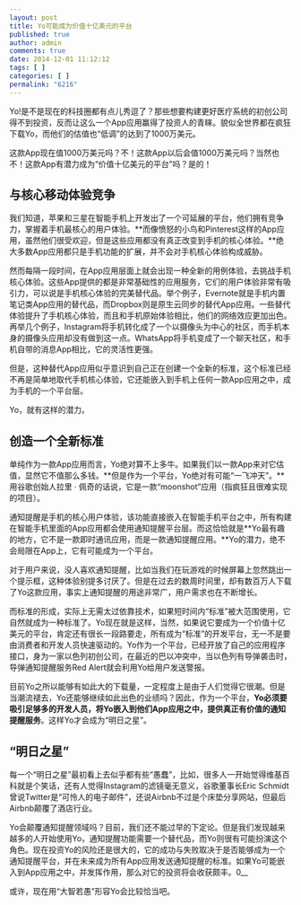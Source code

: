 ```yaml
---
layout: post
title: Yo可能成为价值十亿美元的平台
published: true
author: admin
comments: true
date: 2014-12-01 11:12:12
tags: [ ]
categories: [ ]
permalink: "6216"
---
```



Yo!是不是现在的科技圈都有点儿秀逗了？那些想要构建更好医疗系统的初创公司得不到投资，反而让这么一个App应用赢得了投资人的青睐。貌似全世界都在疯狂下载Yo，而他们的估值也“低调”的达到了1000万美元。

这款App现在值1000万美元吗？不！这款App以后会值1000万美元吗？当然也不！这款App有潜力成为“价值十亿美元的平台”吗？是的！

## **与核心移动体验竞争**

我们知道，苹果和三星在智能手机上开发出了一个可延展的平台，他们拥有竞争力，掌握着手机最核心的用户体验。**而像愤怒的小鸟和Pinterest这样的App应用，虽然他们很受欢迎，但是这些应用都没有真正改变到手机的核心体验。**绝大多数App应用都只是手机功能的扩展，并不会对手机核心体验构成威胁。

然而每隔一段时间，在App应用层面上就会出现一种全新的用例体验，去挑战手机核心体验。这些App提供的都是非常基础性的应用服务，它们的用户体验非常有吸引力，可以说是手机核心体验的完美替代品。举个例子，Evernote就是手机内置笔记类App应用的替代品，而Dropbox则是原生云同步的替代App应用。一些替代体验提升了手机核心体验，而且和手机原始体验相比，他们的网络效应更加出色。再举几个例子，Instagram将手机转化成了一个以摄像头为中心的社区，而手机本身的摄像头应用却没有做到这一点。WhatsApp将手机变成了一个聊天社区，和手机自带的消息App相比，它的灵活性更强。

但是，这种替代App应用似乎意识到自己正在创建一个全新的标准，这个标准已经不再是简单地取代手机核心体验，它还能嵌入到手机上任何一款App应用之中，成为手机的一个平台层。

Yo，就有这样的潜力。

## **创造一个全新标准**

单纯作为一款App应用而言，Yo绝对算不上多牛。如果我们以一款App来对它估值，显然它不值那么多钱。**但是作为一个平台，Yo绝对有可能“一飞冲天”。**用谷歌创始人拉里 · 佩奇的话说，它是一款“moonshot”应用（指疯狂且很难实现的项目）。

通知提醒是手机的核心用户体验，该功能直接嵌入在智能手机平台之中，所有构建在智能手机里面的App应用都会使用通知提醒平台层。而这恰恰就是**Yo最有趣的地方，它不是一款即时通讯应用，而是一款通知提醒应用。**Yo的潜力，绝不会局限在App上，它有可能成为一个平台。

对于用户来说，没人喜欢通知提醒，比如当我们在玩游戏的时候屏幕上忽然跳出一个提示框，这种体验别提多讨厌了。但是在过去的数周时间里，却有数百万人下载了Yo这款应用，事实上通知提醒的用途非常广，用户需求也在不断增长。

而标准的形成，实际上无需太过依靠技术，如果短时间内“标准”被大范围使用，它自然就成为一种标准了。Yo现在就是这样，当然，如果说它要成为一个价值十亿美元的平台，肯定还有很长一段路要走，所有成为“标准”的开发平台，无一不是要由消费者和开发人员快速驱动的。Yo作为一个平台，已经开放了自己的应用程序接口，身为一家以色列初创公司，在最近的巴以冲突中，当以色列有导弹袭击时，导弹通知提醒服务Red Alert就会利用Yo给用户发送警报。

目前Yo之所以能够有如此大的下载量，一定程度上是由于人们觉得它很潮。但是当潮流褪去，Yo还能够继续如此出色的业绩吗？因此，作为一个平台，**Yo必须要吸引足够多的开发人员，将Yo嵌入到他们App应用之中，提供真正有价值的通知提醒服务**。这样Yo才会成为“明日之星”。

## **“明日之星”**

每一个“明日之星”最初看上去似乎都有些“愚蠢”，比如，很多人一开始觉得维基百科就是个笑话，还有人觉得Instagram的滤镜毫无意义，谷歌董事长Eric Schmidt曾说Twitter是“可怜人的电子邮件”，还说Airbnb不过是个床垫分享网站，但最后Airbnb颠覆了酒店行业。

Yo会颠覆通知提醒领域吗？目前，我们还不能过早的下定论。但是我们发现越来越多的人开始使用Yo，通知提醒功能需要一个替代品，而Yo则很有可能扮演这个角色。现在投资Yo的风险还是很大的，它的成功与失败取决于是否能够成为一个通知提醒平台，并在未来成为所有App应用发送通知提醒的标准。如果Yo可能嵌入到App应用之中，并发挥作用，那么对它的投资将会收获颇丰。0__

或许，现在用“大智若愚”形容Yo会比较恰当吧。